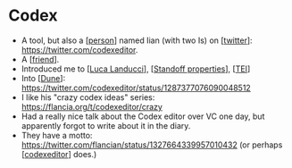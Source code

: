 # Codex
- A tool, but also a [[person]] named Iian (with two Is) on [[twitter]]: https://twitter.com/codexeditor.
- A [[friend]].
- Introduced me to [[Luca Landucci]], [[Standoff properties]], [[TEI]]
- Into [[Dune]]: https://twitter.com/codexeditor/status/1287377076090048512
- I like his "crazy codex ideas" series: https://flancia.org/t/codexeditor/crazy
- Had a really nice talk about the Codex editor over VC one day, but apparently forgot to write about it in the diary.
- They have a motto: https://twitter.com/flancian/status/1327664339957010432 (or perhaps [[codexeditor]] does.)

[//begin]: # "Autogenerated link references for markdown compatibility"
[person]: person "Person"
[twitter]: twitter "Twitter"
[friend]: friend "Friend"
[Luca Landucci]: luca-landucci "Luca Landucci"
[Standoff properties]: standoff-properties "Standoff Properties"
[TEI]: tei "Tei"
[Dune]: dune "Dune"
[codexeditor]: codexeditor "Codexeditor"
[//end]: # "Autogenerated link references"